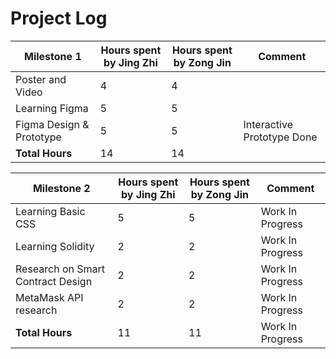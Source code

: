 # **Project Log**

| Milestone 1                                | Hours spent by Jing Zhi | Hours spent by Zong Jin | Comment |
| ------------------------------------------ | ----------------------- | ----------------------- | ------- |
| Poster and Video                           | 4                       | 4                       | 
| Learning Figma                             | 5                       | 5                       |
| Figma Design & Prototype                   | 5                       | 5                       | Interactive Prototype Done
| **Total Hours**                            | 14                      | 14                      |


| Milestone 2                                | Hours spent by Jing Zhi | Hours spent by Zong Jin | Comment |
| ------------------------------------------ | ----------------------- | ----------------------- | ------- |
| Learning Basic CSS                         | 5                       | 5                       | Work In Progress
| Learning Solidity                          | 2                       | 2                       | Work In Progress
| Research on Smart Contract Design          | 2                       | 2                       | Work In Progress
| MetaMask API research                      | 2                       | 2                       | Work In Progress
| **Total Hours**                            | 11                      | 11                      | Work In Progress
